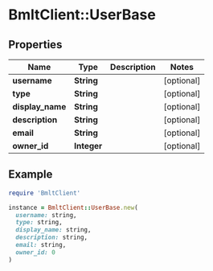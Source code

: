 # BmltClient::UserBase

## Properties

| Name | Type | Description | Notes |
| ---- | ---- | ----------- | ----- |
| **username** | **String** |  | [optional] |
| **type** | **String** |  | [optional] |
| **display_name** | **String** |  | [optional] |
| **description** | **String** |  | [optional] |
| **email** | **String** |  | [optional] |
| **owner_id** | **Integer** |  | [optional] |

## Example

```ruby
require 'BmltClient'

instance = BmltClient::UserBase.new(
  username: string,
  type: string,
  display_name: string,
  description: string,
  email: string,
  owner_id: 0
)
```

